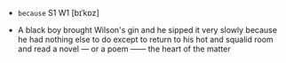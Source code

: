- `because` S1 W1 [bɪˈkɒz]



-  A black boy brought Wilson's gin and he sipped it very slowly because he had nothing else to do except to return to his hot and squalid room and read a novel — or a poem —— the heart of the matter